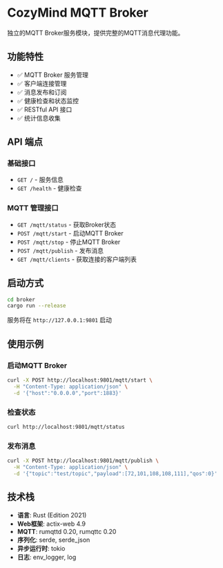 # CozyMind MQTT Broker

独立的MQTT Broker服务模块，提供完整的MQTT消息代理功能。

## 功能特性

- ✅ MQTT Broker 服务管理
- ✅ 客户端连接管理
- ✅ 消息发布和订阅
- ✅ 健康检查和状态监控
- ✅ RESTful API 接口
- ✅ 统计信息收集

## API 端点

### 基础接口
- `GET /` - 服务信息
- `GET /health` - 健康检查

### MQTT 管理接口
- `GET /mqtt/status` - 获取Broker状态
- `POST /mqtt/start` - 启动MQTT Broker
- `POST /mqtt/stop` - 停止MQTT Broker
- `POST /mqtt/publish` - 发布消息
- `GET /mqtt/clients` - 获取连接的客户端列表

## 启动方式

```bash
cd broker
cargo run --release
```

服务将在 `http://127.0.0.1:9801` 启动

## 使用示例

### 启动MQTT Broker

```bash
curl -X POST http://localhost:9801/mqtt/start \
  -H "Content-Type: application/json" \
  -d '{"host":"0.0.0.0","port":1883}'
```

### 检查状态

```bash
curl http://localhost:9801/mqtt/status
```

### 发布消息

```bash
curl -X POST http://localhost:9801/mqtt/publish \
  -H "Content-Type: application/json" \
  -d '{"topic":"test/topic","payload":[72,101,108,108,111],"qos":0}'
```

## 技术栈

- **语言**: Rust (Edition 2021)
- **Web框架**: actix-web 4.9
- **MQTT**: rumqttd 0.20, rumqttc 0.20
- **序列化**: serde, serde_json
- **异步运行时**: tokio
- **日志**: env_logger, log
